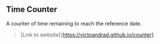 ## Time Counter

A counter of time remaining to reach the reference date.

> [Link to website]{https://victoandrad.github.io/counter}
>>